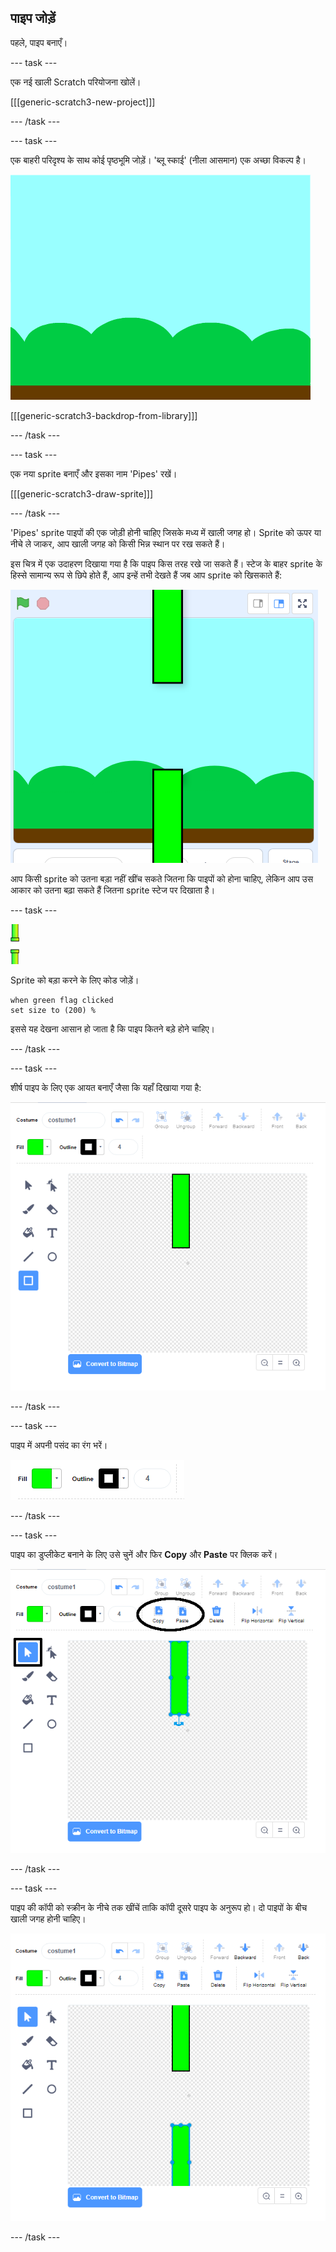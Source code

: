 ## पाइप जोड़ें

पहले, पाइप बनाएँ।

\--- task \---

एक नई खाली Scratch परियोजना खोलें।

[[[generic-scratch3-new-project]]]

\--- /task \---

\--- task \---

एक बाहरी परिदृश्य के साथ कोई पृष्ठभूमि जोड़ें। 'ब्लू स्काई' (नीला आसमान) एक अच्छा विकल्प है।

![स्क्रीनशॉट](images/flappy-stage.png)

[[[generic-scratch3-backdrop-from-library]]]

\--- /task \---

\--- task \---

एक नया sprite बनाएँ और इसका नाम 'Pipes' रखें।

[[[generic-scratch3-draw-sprite]]]

\--- /task \---

'Pipes' sprite पाइपों की एक जोड़ी होनी चाहिए जिसके मध्य में खाली जगह हो। Sprite को ऊपर या नीचे ले जाकर, आप खाली जगह को किसी भिन्न स्थान पर रख सकते हैं।

इस चित्र में एक उदाहरण दिखाया गया है कि पाइप किस तरह रखे जा सकते हैं। स्टेज के बाहर sprite के हिस्से सामान्य रूप से छिपे होते हैं, आप इन्हें तभी देखते हैं जब आप sprite को खिसकाते हैं:

![स्क्रीनशॉट](images/flappy-pipes-position.png)

आप किसी sprite को उतना बड़ा नहीं खींच सकते जितना कि पाइपों को होना चाहिए, लेकिन आप उस आकार को उतना बढ़ा सकते हैं जितना sprite स्टेज पर दिखाता है।

\--- task \---

![पाइप्स sprite](images/pipes-sprite.png)

Sprite को बड़ा करने के लिए कोड जोड़ें।

```blocks3
when green flag clicked
set size to (200) %
```

इससे यह देखना आसान हो जाता है कि पाइप कितने बड़े होने चाहिए।

\--- /task \---

\--- task \---

शीर्ष पाइप के लिए एक आयत बनाएँ जैसा कि यहाँ दिखाया गया है:

![पाइप के लिए आयत](images/flappy-pipes-rectangle.png)

\--- /task \---

\--- task \---

पाइप में अपनी पसंद का रंग भरें।

![आयत को भरें](images/flappy-pipes-fill-rectangle.png)

\--- /task \---

\--- task \---

पाइप का डुप्लीकेट बनाने के लिए उसे चुनें और फिर **Copy** और **Paste** पर क्लिक करें।

![पाइप को कॉपी और पेस्ट करें](images/flappy-pipes-duplicate1-annotated.png)

\--- /task \---

\--- task \---

पाइप की कॉपी को स्क्रीन के नीचे तक खींचें ताकि कॉपी दूसरे पाइप के अनुरूप हो। दो पाइपों के बीच खाली जगह होनी चाहिए।

![स्क्रीनशॉट](images/flappy-pipes-duplicate2.png)

\--- /task \---